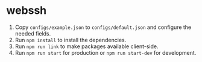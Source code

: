 webssh
============

1. Copy `configs/example.json` to `configs/default.json` and configure the needed fields.
2. Run `npm install` to install the dependencies.
3. Run `npm run link` to make packages available client-side.
4. Run `npm run start` for production or `npm run start-dev` for development.
